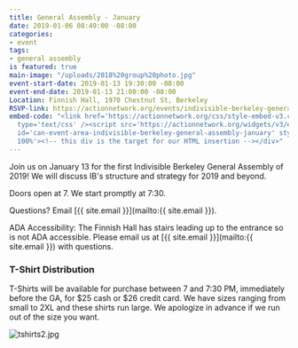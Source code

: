 ```yaml
---
title: General Assembly - January
date: 2019-01-06 08:49:00 -08:00
categories:
- event
tags:
- general assembly
is featured: true
main-image: "/uploads/2018%20group%20photo.jpg"
event-start-date: 2019-01-13 19:30:00 -08:00
event-end-date: 2019-01-13 21:00:00 -08:00
Location: Finnish Hall, 1970 Chestnut St, Berkeley
RSVP-link: https://actionnetwork.org/events/indivisible-berkeley-general-assembly-january
embed-code: "<link href='https://actionnetwork.org/css/style-embed-v3.css' rel='stylesheet'
  type='text/css' /><script src='https://actionnetwork.org/widgets/v3/event/indivisible-berkeley-general-assembly-january?format=js&source=widget'></script><div
  id='can-event-area-indivisible-berkeley-general-assembly-january' style='width:
  100%'><!-- this div is the target for our HTML insertion --></div>"
---
```


Join us on January 13 for the first Indivisible Berkeley General Assembly of 2019! We will discuss IB's structure and strategy for 2019 and beyond.

Doors open at 7. We start promptly at 7:30.

Questions? Email [{{ site.email }}](mailto:{{ site.email }}).

ADA Accessibility: The Finnish Hall has stairs leading up to the entrance so is not ADA accessible. Please email us at [{{ site.email }}](mailto:{{ site.email }}) with questions.

### T-Shirt Distribution

T-Shirts will be available for purchase between 7 and 7:30 PM, immediately before the GA, for $25 cash or $26 credit card. We have sizes ranging from small to 2XL and these shirts run large. We apologize in advance if we run out of the size you want.

![tshirts2.jpg](/uploads/tshirts2.jpg)